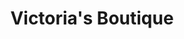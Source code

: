 ---
title: "Victoria's Boutique"
url: /san-isidro-de-el-general/victorias-boutique/
shop: Kleidung
---